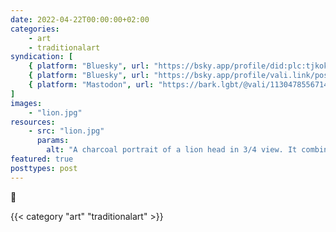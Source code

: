 ```yaml
---
date: 2022-04-22T00:00:00+02:00
categories:
    - art
    - traditionalart
syndication: [
    { platform: "Bluesky", url: "https://bsky.app/profile/did:plc:tjkokzqdnfzzlaxdjjzzzi5b/post/3k52spdkx232b", hidden: true },
    { platform: "Bluesky", url: "https://bsky.app/profile/vali.link/post/3k52spdkx232b" },
    { platform: "Mastodon", url: "https://bark.lgbt/@vali/113047855671426244" }
]
images:
    - "lion.jpg"
resources:
    - src: "lion.jpg"
      params:
        alt: "A charcoal portrait of a lion head in 3/4 view. It combines drawing with a stick of charcoal with the use of brushwork, which was used to apply powdered charcoal."
featured: true
posttypes: post
---
```

🦁

{{< category "art" "traditionalart" >}}
